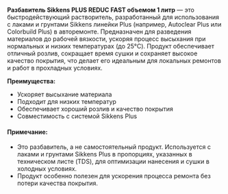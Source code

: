 **Разбавитель Sikkens PLUS REDUC FAST объемом 1 литр** — это быстродействующий растворитель, разработанный для использования с лаками и грунтами Sikkens линейки Plus (например, Autoclear Plus или Colorbuild Plus) в авторемонте. Предназначен для разведения материалов до рабочей вязкости, ускоряя процесс высыхания при нормальных и низких температурах (до 25°C). Продукт обеспечивает отличный розлив, сокращает время сушки и сохраняет высокое качество покрытия, что делает его идеальным для локальных ремонтов и работ в прохладных условиях.

**Преимущества:**

- Ускоряет высыхание материала
- Подходит для низких температур
- Обеспечивает хороший розлив и качество покрытия
- Совместимость с системой Sikkens Plus

#### Примечание:

- Это разбавитель, а не самостоятельный продукт. Используется с лаками и грунтами Sikkens Plus в пропорциях, указанных в техническом листе (TDS), для оптимизации нанесения и сушки в холодных условиях.
- Продукт особенно полезен для ускорения процесса ремонта без потери качества покрытия.
